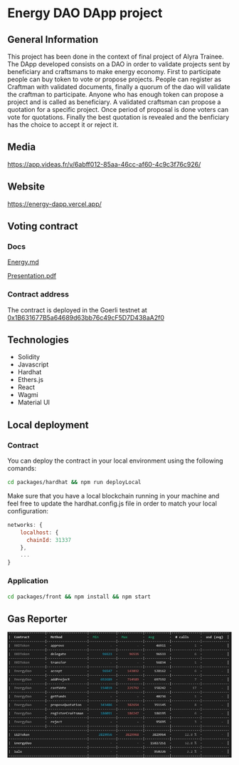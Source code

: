 # Energy DAO DApp project

## General Information
This project has been done in the context of final project of Alyra Trainee. 
The DApp developed consists on a DAO in order to validate projects sent by beneficiary and craftsmans to make energy economy.
First to participate people can buy token to vote or propose projects.
People can register as Craftman with validated documents, finally a quorum  of the dao will validate the craftman to participate.
Anyone who has enough token can propose a project and is called as beneficiary.
A validated craftsman can propose a quotation for a specific project.
Once period of proposal is done voters can vote for quotations.
Finally the best quotation is revealed and the benficiary has the choice to accept it or reject it.

## Media
https://app.videas.fr/v/6abff012-85aa-46cc-af60-4c9c3f76c926/

## Website
https://energy-dapp.vercel.app/

## Voting contract

### Docs
[Energy.md](https://github.com/PhilippePaulos/energy-dapp/blob/features/packages/hardhat/README.md)

[Presentation.pdf](https://github.com/PhilippePaulos/energy-dapp/blob/main/presentation.pdf)

### Contract address
The contract is deployed in the Goerli testnet at [0x1B631677B5a64689d63bb76c49cF5D7D438aA2f0](https://goerli.etherscan.io/address/0x1B631677B5a64689d63bb76c49cF5D7D438aA2f0)

## Technologies
* Solidity
* Javascript
* Hardhat
* Ethers.js
* React
* Wagmi
* Material UI

## Local deployment

### Contract
You can deploy the contract in your local environment using the following comands:
```sh 
cd packages/hardhat && npm run deployLocal
```

Make sure that you have a local blockchain running in your machine and feel free to update the hardhat.config.js file in order to match your local configuration:
```js
networks: {
    localhost: {
      chainId: 31337
    },
    ...
}
```

### Application
```sh 
cd packages/front && npm install && npm start
```

## Gas Reporter
![alt test](https://github.com/PhilippePaulos/energy-dapp/blob/main/gas_reporter.jpg)

